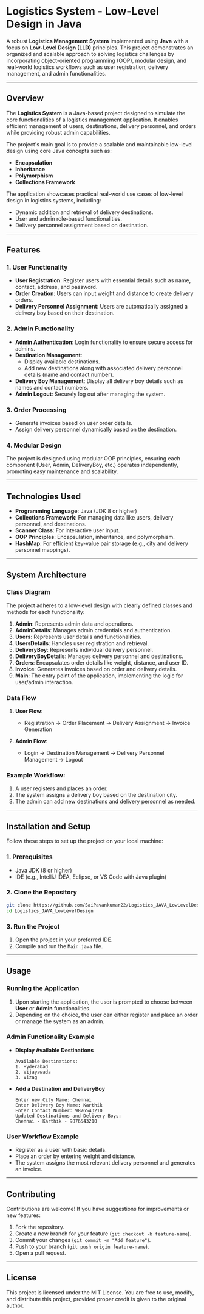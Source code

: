 # Logistics System - Low-Level Design in Java  

A robust **Logistics Management System** implemented using **Java** with a focus on **Low-Level Design (LLD)** principles. This project demonstrates an organized and scalable approach to solving logistics challenges by incorporating object-oriented programming (OOP), modular design, and real-world logistics workflows such as user registration, delivery management, and admin functionalities.

---


## **Overview**
The **Logistics System** is a Java-based project designed to simulate the core functionalities of a logistics management application. It enables efficient management of users, destinations, delivery personnel, and orders while providing robust admin capabilities.  

The project's main goal is to provide a scalable and maintainable low-level design using core Java concepts such as:
- **Encapsulation**
- **Inheritance**
- **Polymorphism**
- **Collections Framework**

The application showcases practical real-world use cases of low-level design in logistics systems, including:
- Dynamic addition and retrieval of delivery destinations.
- User and admin role-based functionalities.
- Delivery personnel assignment based on destination.

---

## **Features**
### **1. User Functionality**  
- **User Registration**: Register users with essential details such as name, contact, address, and password.  
- **Order Creation**: Users can input weight and distance to create delivery orders.  
- **Delivery Personnel Assignment**: Users are automatically assigned a delivery boy based on their destination.  

### **2. Admin Functionality**  
- **Admin Authentication**: Login functionality to ensure secure access for admins.  
- **Destination Management**:  
  - Display available destinations.  
  - Add new destinations along with associated delivery personnel details (name and contact number).  
- **Delivery Boy Management**: Display all delivery boy details such as names and contact numbers.  
- **Admin Logout**: Securely log out after managing the system.  

### **3. Order Processing**  
- Generate invoices based on user order details.  
- Assign delivery personnel dynamically based on the destination.  

### **4. Modular Design**  
The project is designed using modular OOP principles, ensuring each component (User, Admin, DeliveryBoy, etc.) operates independently, promoting easy maintenance and scalability.  

---

## **Technologies Used**
- **Programming Language**: Java (JDK 8 or higher)  
- **Collections Framework**: For managing data like users, delivery personnel, and destinations.  
- **Scanner Class**: For interactive user input.  
- **OOP Principles**: Encapsulation, inheritance, and polymorphism.  
- **HashMap**: For efficient key-value pair storage (e.g., city and delivery personnel mappings).  

---

## **System Architecture**
### **Class Diagram**
The project adheres to a low-level design with clearly defined classes and methods for each functionality:  
1. **Admin**: Represents admin data and operations.  
2. **AdminDetails**: Manages admin credentials and authentication.  
3. **Users**: Represents user details and functionalities.  
4. **UsersDetails**: Handles user registration and retrieval.  
5. **DeliveryBoy**: Represents individual delivery personnel.  
6. **DeliveryBoyDetails**: Manages delivery personnel and destinations.  
7. **Orders**: Encapsulates order details like weight, distance, and user ID.  
8. **Invoice**: Generates invoices based on order and delivery details.  
9. **Main**: The entry point of the application, implementing the logic for user/admin interaction.

### **Data Flow**  
1. **User Flow**:  
   - Registration → Order Placement → Delivery Assignment → Invoice Generation  

2. **Admin Flow**:  
   - Login → Destination Management → Delivery Personnel Management → Logout  

### **Example Workflow**:
1. A user registers and places an order.  
2. The system assigns a delivery boy based on the destination city.  
3. The admin can add new destinations and delivery personnel as needed.  

---

## **Installation and Setup**
Follow these steps to set up the project on your local machine:

### **1. Prerequisites**  
- Java JDK (8 or higher)  
- IDE (e.g., IntelliJ IDEA, Eclipse, or VS Code with Java plugin)  

### **2. Clone the Repository**
```bash
git clone https://github.com/SaiPavankumar22/Logistics_JAVA_LowLevelDesign.git
cd Logistics_JAVA_LowLevelDesign
```

### **3. Run the Project**
1. Open the project in your preferred IDE.  
2. Compile and run the `Main.java` file.  

---

## **Usage**
### **Running the Application**  
1. Upon starting the application, the user is prompted to choose between **User** or **Admin** functionalities.  
2. Depending on the choice, the user can either register and place an order or manage the system as an admin.  

### **Admin Functionality Example**  
- **Display Available Destinations**  
  ```text
  Available Destinations:
  1. Hyderabad
  2. Vijayawada
  3. Vizag
  ```

- **Add a Destination and DeliveryBoy**  
  ```text
  Enter new City Name: Chennai
  Enter Delivery Boy Name: Karthik
  Enter Contact Number: 9876543210
  Updated Destinations and Delivery Boys:
  Chennai - Karthik - 9876543210
  ```

### **User Workflow Example**  
- Register as a user with basic details.  
- Place an order by entering weight and distance.  
- The system assigns the most relevant delivery personnel and generates an invoice.  

---


## **Contributing**
Contributions are welcome! If you have suggestions for improvements or new features:  
1. Fork the repository.  
2. Create a new branch for your feature (`git checkout -b feature-name`).  
3. Commit your changes (`git commit -m "Add feature"`).  
4. Push to your branch (`git push origin feature-name`).  
5. Open a pull request.  

---

## **License**
This project is licensed under the MIT License. You are free to use, modify, and distribute this project, provided proper credit is given to the original author.  

